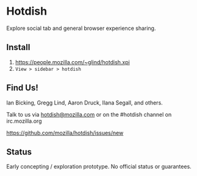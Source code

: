 Hotdish
=======

Explore social tab and general browser experience sharing.

Install
----------

1. https://people.mozilla.com/~glind/hotdish.xpi
2. `View > sidebar > hotdish`


Find Us!
---------

Ian Bicking, Gregg Lind, Aaron Druck, Ilana Segall, and others.

Talk to us via hotdish@mozilla.com or on the #hotdish channel on irc.mozilla.org

https://github.com/mozilla/hotdish/issues/new

Status
--------

Early concepting / exploration prototype.  No official status or guarantees.
